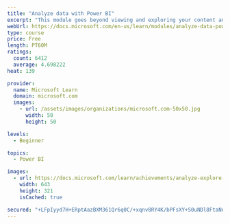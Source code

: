 ```yaml
---
title: "Analyze data with Power BI"
excerpt: "This module goes beyond viewing and exploring your content and explains how to interact with it by working with reports and dashboards to uncover and share new business insights."
webUrl: https://docs.microsoft.com/en-us/learn/modules/analyze-data-power-bi/
type: course
price: Free
length: PT60M
ratings:
  count: 6412
  average: 4.698222
heat: 139

provider:
  name: Microsoft Learn
  domain: microsoft.com
  images:
    - url: /assets/images/organizations/microsoft.com-50x50.jpg
      width: 50
      height: 50

levels:
  - Beginner

topics:
  - Power BI

images:
  - url: https://docs.microsoft.com/learn/achievements/analyze-explore-data-power-bi-social.png
    width: 643
    height: 321
    isCached: true

secured: "+LFpIyyd7H+ERptAazBXM361Qr6q0C/+xqnv8RY4K/bPFsXY+S0uNDl8FtaNnIF5GcoL6nxchee7H6kPF0Pafcx7Ua7+FSff611q+bg30RXpWS4u/HTihDqU3B2oljDMR7NgaLVgbFtK34EVY6zePU72+ehqywZ94S6of0kK9Auo16ZYGiE7b/MDaOr7W+fiwNZLyLBeQx1/fdAgE6Ru52hX66JflnIyL/GwzwgLDyk713eHTUkjjA9yqAJZOR+KeP5Afb/gD2IEmdym+/cWlKvPTaNcb/qjcTzbYRT3eUVZ9yEfcU2Lr5MRN3hJp6Ne1uwEvBMXTtPPc850pl4dqwZyirjav44n6N8vM6QOs2AVJS7mi7R6/I3CAANoZ7bD6fyC4R+TgE1GrljO760b8qGZM1CCaFoCdBmQrHcJLE4=;DGz8az4ylgF3GLMVmdPq/g=="
---
```


